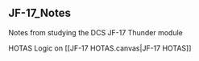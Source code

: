## JF-17_Notes
Notes from studying the DCS JF-17 Thunder module

HOTAS Logic on [[JF-17 HOTAS.canvas|JF-17 HOTAS]]
